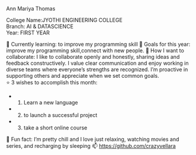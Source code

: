  Ann Mariya Thomas

College Name:JYOTHI ENGINEERING COLLEGE  
Branch: AI & DATASCIENCE  
Year: FIRST YEAR 

🌱 Currently learning: to improve my programming skill 
🎯 Goals for this year: improve my programming skill,connect with new people.
👯 How I want to collaborate: I like to collaborate openly and honestly, sharing ideas and feedback constructively. I value clear communication and enjoy working in diverse teams where everyone’s strengths are recognized. I’m proactive in supporting others and appreciate when we set common goals.  
⭐ 3 wishes to accomplish this month:
- 1) Learn a new language
- 2) to launch a successful project 
- 3) take a short online course

💬 Fun fact: I’m pretty chill and  I love just relaxing, watching movies and series, and recharging by sleeping 
📫 https://github.com/crazyvellara

